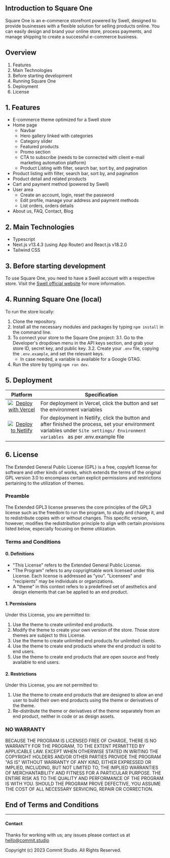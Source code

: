 ## Introduction to Square One

Square One is an e-commerce storefront powered by Swell, designed to provide businesses with a flexible solution for selling products online. You can easily design and brand your online store, process payments, and manage shipping to create a successful e-commerce business.

## Overview

1. Features
2. Main Technologies
3. Before starting development
4. Running Square One
5. Deployment
6. License

## 1. Features

- E-commerce theme optimized for a Swell store
- Home page
  - Navbar
  - Hero gallery linked with categories
  - Category slider
  - Featured products
  - Promo section
  - CTA to subscribe (needs to be connected with client e-mail marketing automation platform)
  - Product Listing with filter, search bar, sort by, and pagination
- Product listing with filter, search bar, sort by, and pagination
- Product detail and related products
- Cart and payment method (powered by Swell)
- User area
  - Create an account, login, reset the password
  - Edit profile, manage your address and payment methods
  - List orders, orders details
- About us, FAQ, Contact, Blog

## 2. Main Technologies

- Typescript
- Next.js v13.4.3 (using App Router) and React.js v18.2.0
- Tailwind CSS

## 3. Before starting development

To use Square One, you need to have a Swell account with a respective store. Visit the [Swell official website](https://www.swell.is/) for more information.

## 4. Running Square One (local)

To run the store locally:

1. Clone the repository.
2. Install all the necessary modules and packages by typing `npm install` in the command line.
3. To connect your store to the Square One project:
   3.1. Go to the Developer's dropdown menu in the API keys section, and grab your store ID, secret key, and public key.
   3.2. Create your `.env` file, copying the `.env.example`, and set the relevant keys.
   - In case needed, a variable is available for a Google GTAG.
4. Run the store by typing `npm run dev`.

## 5. Deployment

|                                                                                                                        Platform                                                                                                                         | Specification                                                                                                                                                                     |
| :-----------------------------------------------------------------------------------------------------------------------------------------------------------------------------------------------------------------------------------------------------: | --------------------------------------------------------------------------------------------------------------------------------------------------------------------------------- |
| [![Deploy with Vercel](https://vercel.com/button)](https://vercel.com/new/clone?repository-url=https%3A%2F%2Fgithub.com%2FCommitStudio%2Fsquare-one-swell&env=NEXT_PUBLIC_BASE_URL,SWELL_STORE_ID,SWELL_SECRET_KEY,SWELL_PUBLIC_KEY,NEXT_PUBLIC_GTM_ID) | For deployment in Vercel, click the button and set the environment variables                                                                                                      |
|                                         [![Deploy to Netlify](https://www.netlify.com/img/deploy/button.svg)](https://app.netlify.com/start/deploy?repository=https://github.com/CommitStudio/square-one-swell)                                         | For deployment in Netlify, click the button and after finished the process, set your environment variables under `Site settings/ Environment variables ` as per .env.example file |

## 6. License

The Extended General Public License (GPL) is a free, copyleft license for software and other kinds of works, which extends the terms of the original GPL version 3.0 to encompass certain explicit permissions and restrictions pertaining to the utilization of themes.

### Preamble

The Extended GPL3 license preserves the core principles of the GPL3 license such as the freedom to run the program, to study and change it, and to redistribute copies with or without changes. This specific version, however, modifies the redistribution principle to align with certain provisions listed below, especially focusing on theme utilization.

### Terms and Conditions

#### 0. Definitions

- "This License" refers to the Extended General Public License.
- "The Program" refers to any copyrightable work licensed under this License. Each license is addressed as "you". "Licensees" and "recipients" may be individuals or organizations.
- A "theme" in this context refers to a predefined set of aesthetics and design elements that can be applied to an end product.

#### 1. Permissions

Under this License, you are permitted to:

1. Use the theme to create unlimited end products.
2. Modify the theme to create your own version of the store. Those store themes are subject to this License.
3. Use the theme to create unlimited end products for unlimited clients.
4. Use the theme to create end products where the end product is sold to end users.
5. Use the theme to create end products that are open source and freely available to end users.

#### 2. Restrictions

Under this License, you are not permitted to:

1. Use the theme to create end products that are designed to allow an end user to build their own end products using the theme or derivatives of the theme.
2. Re-distribute the theme or derivatives of the theme separately from an end product, neither in code or as design assets.

### NO WARRANTY

BECAUSE THE PROGRAM IS LICENSED FREE OF CHARGE, THERE IS NO WARRANTY FOR THE PROGRAM, TO THE EXTENT PERMITTED BY APPLICABLE LAW. EXCEPT WHEN OTHERWISE STATED IN WRITING THE COPYRIGHT HOLDERS AND/OR OTHER PARTIES PROVIDE THE PROGRAM "AS IS" WITHOUT WARRANTY OF ANY KIND, EITHER EXPRESSED OR IMPLIED, INCLUDING, BUT NOT LIMITED TO, THE IMPLIED WARRANTIES OF MERCHANTABILITY AND FITNESS FOR A PARTICULAR PURPOSE. THE ENTIRE RISK AS TO THE QUALITY AND PERFORMANCE OF THE PROGRAM IS WITH YOU. SHOULD THE PROGRAM PROVE DEFECTIVE, YOU ASSUME THE COST OF ALL NECESSARY SERVICING, REPAIR OR CORRECTION.

## End of Terms and Conditions

---

#### Contact

Thanks for working with us; any issues please contact us at [hello@commit.studio](mailto:hello@commit.studio)

Copyright (c) 2023 Commit Studio. All Rights Reserved.
